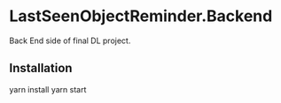 # LastSeenObjectReminder.Backend
Back End side of final DL project.

## Installation
yarn install
yarn start
